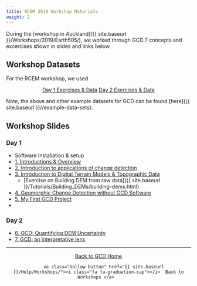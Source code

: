 ```yaml
---
title: RCEM 2019 Workshop Materials
weight: 2
---
```

During the [workshop in Auckland]({{ site.baseurl }}/Workshops/2019/Earth505/), we worked through GCD 7 concepts and  excercises shown in slides and links below. 


## Workshop Datasets

For the RCEM workshop, we used 

<div align="center">
    <a class="hollow button" href="https://www.google.com/url?q=http://releases.northarrowresearch.com/GCD/2019_GCDWorkshop/gcd_workshop_day1.zip&sa=D&source=hangouts&ust=1573882682683000&usg=AFQjCNGRovmBDDMcW1zAutymEwk8iGXhqA"><i class="fa fa-file-archive-o"></i>  Day 1 Exercises & Data</a>  
    <a class="hollow button" href="http://releases.northarrowresearch.com/GCD/2019_GCDWorkshop/GeoTERM_SEPA.zip"><i class="fa fa-file-archive-o"></i>  Day 2 Exercises & Data</a>  
</div>

Note, the above and other example datasets for GCD can be found [here]({{ site.baseurl }}//example-data-sets).



## Workshop Slides

### Day 1
- Software Installation & setup
- [<i class="fa fa-file-pdf-o" aria-hidden="true"></i> 1. Introductions & Overview](https://s3-us-west-2.amazonaws.com/etalweb.joewheaton.org/GCD/Workshop/2019/RCEM/01_RCEM_Introduction.pdf)
- [<i class="fa fa-file-pdf-o" aria-hidden="true"></i> 2. Introduction to applications of change detection](https://s3-us-west-2.amazonaws.com/etalweb.joewheaton.org/GCD/Workshop/2019/RCEM/02_RCEM_DigitalElevationModelling.pdf)
- [<i class="fa fa-file-pdf-o" aria-hidden="true"></i> 3. Introduction to Digital Terrain Models & Topographic Data](https://s3-us-west-2.amazonaws.com/etalweb.joewheaton.org/GCD/Workshop/2019/RCEM/03_RCEM_GCD_PRIMER.pdf)
  - [Exercise on Building DEM from raw data]({{ site.baseurl }}/Tutorials/Building_DEMs/building-dems.html) 
- [<i class="fa fa-file-pdf-o" aria-hidden="true"></i> 4. Geomorphic Change Detection without GCD Software](https://s3-us-west-2.amazonaws.com/etalweb.joewheaton.org/GCD/Workshop/2019/RCEM/04_RCEM_GCD_Software.pdf)
- [<i class="fa fa-file-pdf-o" aria-hidden="true"></i> 5. My First GCD Project](https://s3-us-west-2.amazonaws.com/etalweb.joewheaton.org/GCD/Workshop/2019/RCEM/05_RCEM_YourFirstGCDProject.pdf)
- 
### Day 2

- [<i class="fa fa-file-pdf-o" aria-hidden="true"></i> 6. GCD: Quantifying DEM Uncertainty](https://s3-us-west-2.amazonaws.com/etalweb.joewheaton.org/GCD/Workshop/2019/RCEM/06_RCEM_ErrorModelling.pdf)
- [<i class="fa fa-file-pdf-o" aria-hidden="true"></i> 7. GCD: an interpretative lens](https://s3-us-west-2.amazonaws.com/etalweb.joewheaton.org/GCD/Workshop/2019/RCEM/07_RCEM_DeeExamplar.pdf)

------
<div align="center">
    <a class="hollow button" href="{{ site.baseurl }}/"><i class="fa fa-chevron-circle-left"></i>  Back to GCD Home </a>  

        <a class="hollow button" href="{{ site.baseurl }}/Help/Workshops/"><i class="fa fa-graduation-cap"></i>  Back to Workshops </a>  

</div>